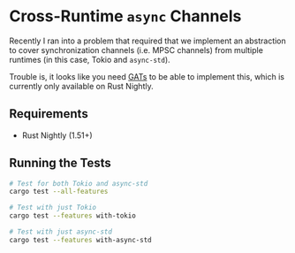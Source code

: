 # Cross-Runtime `async` Channels

Recently I ran into a problem that required that we implement an abstraction to
cover synchronization channels (i.e. MPSC channels) from multiple runtimes (in
this case, Tokio and `async-std`).

Trouble is, it looks like you need [GATs] to be able to implement this, which
is currently only available on Rust Nightly.

[GATs]: https://github.com/rust-lang/rfcs/blob/master/text/1598-generic_associated_types.md

## Requirements

* Rust Nightly (1.51+)

## Running the Tests

```bash
# Test for both Tokio and async-std
cargo test --all-features

# Test with just Tokio
cargo test --features with-tokio

# Test with just async-std
cargo test --features with-async-std
```
